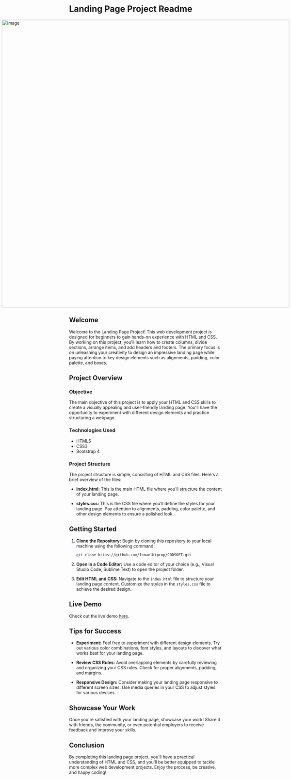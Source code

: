 # Landing Page Project Readme
<div style="display: flex; justify-content: center;">
  <p style="margin: 0;">
    <img width="948" alt="image" src="https://github.com/IsmaelKiprop/CODSOFT/assets/133222922/79691a74-0827-4cc0-9931-b79d4f47a667">
  </p>
</div>

## Welcome

Welcome to the Landing Page Project! This web development project is designed for beginners to gain hands-on experience with HTML and CSS. By working on this project, you'll learn how to create columns, divide sections, arrange items, and add headers and footers. The primary focus is on unleashing your creativity to design an impressive landing page while paying attention to key design elements such as alignments, padding, color palette, and boxes.

## Project Overview

### Objective

The main objective of this project is to apply your HTML and CSS skills to create a visually appealing and user-friendly landing page. You'll have the opportunity to experiment with different design elements and practice structuring a webpage.

### Technologies Used

- HTML5
- CSS3
- Bootstrap 4

### Project Structure

The project structure is simple, consisting of HTML and CSS files. Here's a brief overview of the files:

- **index.html:** This is the main HTML file where you'll structure the content of your landing page.
  
- **styles.css:** This is the CSS file where you'll define the styles for your landing page. Pay attention to alignments, padding, color palette, and other design elements to ensure a polished look.

## Getting Started

1. **Clone the Repository:** Begin by cloning this repository to your local machine using the following command:

    ```bash
    git clone https://github.com/IsmaelKiprop/CODSOFT.git
    ```

2. **Open in a Code Editor:** Use a code editor of your choice (e.g., Visual Studio Code, Sublime Text) to open the project folder.

3. **Edit HTML and CSS:** Navigate to the `index.html` file to structure your landing page content. Customize the styles in the `styles.css` file to achieve the desired design.

## Live Demo

Check out the live demo [here](https://ismaelkiprop.github.io/LANDINGPAGE/).

## Tips for Success

- **Experiment:** Feel free to experiment with different design elements. Try out various color combinations, font styles, and layouts to discover what works best for your landing page.

- **Review CSS Rules:** Avoid overlapping elements by carefully reviewing and organizing your CSS rules. Check for proper alignments, padding, and margins.

- **Responsive Design:** Consider making your landing page responsive to different screen sizes. Use media queries in your CSS to adjust styles for various devices.

## Showcase Your Work

Once you're satisfied with your landing page, showcase your work! Share it with friends, the community, or even potential employers to receive feedback and improve your skills.

## Conclusion

By completing this landing page project, you'll have a practical understanding of HTML and CSS, and you'll be better equipped to tackle more complex web development projects. Enjoy the process, be creative, and happy coding!
